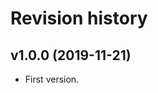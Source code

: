 Revision history
=================================



v1.0.0 (2019-11-21)
---------------------------------

* First version.
